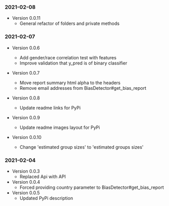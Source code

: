 ### 2021-02-08

* Version 0.0.11
    * General refactor of folders and private methods

### 2021-02-07

* Version 0.0.6
    * Add gender/race correlation test with features
    * Improve validation that y_pred is of binary classifier

* Version 0.0.7
    * Move report summary html alpha to the headers
    * Remove email addresses from BiasDetector#get_bias_report
 
* Version 0.0.8
    * Update readme links for PyPi

* Version 0.0.9
    * Update readme images layout for PyPi

* Version 0.0.10
    * Change 'estimated group sizes' to 'estimated groups sizes'

### 2021-02-04

* Version 0.0.3
    * Replaced Api with API
* Version 0.0.4
    * Forced providing country parameter to BiasDetector#get_bias_report
* Version 0.0.5
    * Updated PyPi description
